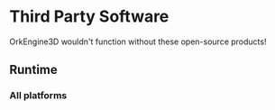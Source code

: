 # Third Party Software

OrkEngine3D wouldn't function without these open-source products!

## Runtime

### All platforms
